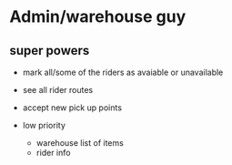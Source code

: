 # Admin/warehouse guy


## super powers 
* mark all/some of the riders as avaiable or unavailable



* see all rider routes
* accept new pick up points
* low priority
    * warehouse list of items
    * rider info



